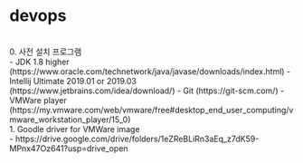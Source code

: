 # devops
<br/>
0. 사전 설치 프로그램<br/>
 - JDK 1.8 higher (https://www.oracle.com/technetwork/java/javase/downloads/index.html)
 - Intellij Ultimate 2019.01 or 2019.03 (https://www.jetbrains.com/idea/download/)
 - Git (https://git-scm.com/)
 - VMWare player (https://my.vmware.com/web/vmware/free#desktop_end_user_computing/vmware_workstation_player/15_0)

<br/>
1. Goodle driver for VMWare image<br/>
 - https://drive.google.com/drive/folders/1eZReBLiRn3aEq_z7dK59-MPnx47Oz641?usp=drive_open

